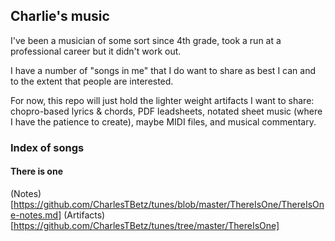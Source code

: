 ## Charlie's music

I've been a musician of some sort since 4th grade, took a run at a professional career but it didn't work out. 

I have a number of "songs in me" that I do want to share as best I can and to the extent that people are interested. 

For now, this repo will just hold the lighter weight artifacts I want to share: chopro-based lyrics & chords, PDF leadsheets, notated sheet music (where I have the patience to create), maybe MIDI files, and musical commentary. 

### Index of songs

#### There is one
(Notes)[https://github.com/CharlesTBetz/tunes/blob/master/ThereIsOne/ThereIsOne-notes.md]
(Artifacts)[https://github.com/CharlesTBetz/tunes/tree/master/ThereIsOne]

